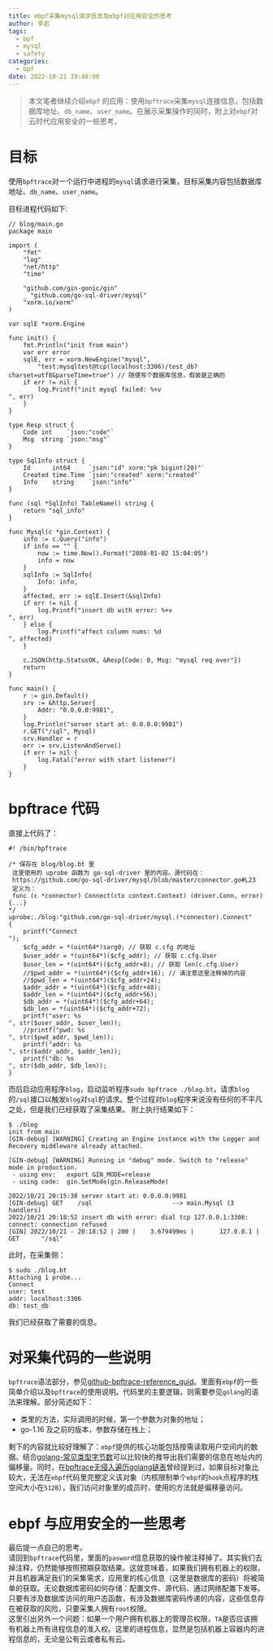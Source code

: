 ```yaml
---
title: ebpf采集mysql请求信息及ebpf对应用安全的思考
author: 李岩
tags:
  - bpf
  - mysql
  - safety
categories:
  - bpf
date: 2022-10-21 19:48:00
---
```

> 本文笔者继续介绍`ebpf` 的应用：使用`bpftrace`采集`mysql`连接信息，包括数据库地址、`db_name`、`user_name`。在展示采集操作的同时，附上对`ebpf`对云时代应用安全的一些思考。
# 目标
使用`bpftrace`对一个运行中进程的`mysql`请求进行采集，目标采集内容包括数据库地址、`db_name`、`user_name`。
<!--more-->
目标进程代码如下:

```
// blog/main.go
package main

import (
	"fmt"
	"log"
	"net/http"
	"time"

	"github.com/gin-gonic/gin"
	_ "github.com/go-sql-driver/mysql"
	"xorm.io/xorm"
)

var sqlE *xorm.Engine

func init() {
	fmt.Println("init from main")
	var err error
	sqlE, err = xorm.NewEngine("mysql",
		"test:mysqltest@tcp(localhost:3306)/test_db?charset=utf8&parseTime=true") // 随便写个数据库信息，假装是正确的
	if err != nil {
		log.Printf("init mysql failed: %+v
", err)
	}
}

type Resp struct {
	Code int    `json:"code"`
	Msg  string `json:"msg"`
}

type SqlInfo struct {
	Id      int64     `json:"id" xorm:"pk bigint(20)"`
	Created time.Time `json:"created" xorm:"created"`
	Info    string    `json:"info"`
}

func (sql *SqlInfo) TableName() string {
	return "sql_info"
}

func Mysql(c *gin.Context) {
	info := c.Query("info")
	if info == "" {
		now := time.Now().Format("2008-01-02 15:04:05")
		info = now
	}
	sqlInfo := SqlInfo{
		Info: info,
	}
	affected, err := sqlE.Insert(&sqlInfo)
	if err != nil {
		log.Printf("insert db with error: %+v
", err)
	} else {
		log.Printf("affect column nums: %d
", affected)
	}

	c.JSON(http.StatusOK, &Resp{Code: 0, Msg: "mysql req over"})
	return
}

func main() {
	r := gin.Default()
	srv := &http.Server{
		Addr: "0.0.0.0:9981",
	}
	log.Println("server start at: 0.0.0.0:9981")
	r.GET("/sql", Mysql)
	srv.Handler = r
	err := srv.ListenAndServe()
	if err != nil {
		log.Fatal("error with start listener")
	}
}
```

# bpftrace 代码
直接上代码了：

```
#! /bin/bpftrace

/* 保存在 blog/blog.bt 里
 这里使用的 uprobe 函数为 go-sql-driver 里的内容。源代码在：
 https://github.com/go-sql-driver/mysql/blob/master/connector.go#L23
 定义为：
 func (c *connector) Connect(ctx context.Context) (driver.Conn, error) {...}
*/
uprobe:./blog:"github.com/go-sql-driver/mysql.(*connector).Connect"
{
    printf("Connect
");
    $cfg_addr = *(uint64*)sarg0; // 获取 c.cfg 的地址
    $user_addr = *(uint64*)($cfg_addr); // 获取 c.cfg.User
    $user_len = *(uint64*)($cfg_addr+8); // 获取 len(c.cfg.User)
    //$pwd_addr = *(uint64*)($cfg_addr+16); // 请注意这里注释掉的内容
    //$pwd_len = *(uint64*)($cfg_addr+24);
    $addr_addr = *(uint64*)($cfg_addr+48);
    $addr_len = *(uint64*)($cfg_addr+56);
    $db_addr = *(uint64*)($cfg_addr+64);
    $db_len = *(uint64*)($cfg_addr+72);
    printf("user: %s
", str($user_addr, $user_len));
    //printf("pwd: %s
", str($pwd_addr, $pwd_len));
    printf("addr: %s
", str($addr_addr, $addr_len));
    printf("db: %s
", str($db_addr, $db_len));
}

```
而后启动应用程序`blog`，启动监听程序`sudo bpftrace ./blog.bt`，请求`blog`的`/sql`接口以触发`blog`对`sql`的请求。整个过程对`blog`程序来说没有任何的不平凡之处，但是我们已经获取了采集结果。
附上执行结果如下：
```
$ ./blog
init from main
[GIN-debug] [WARNING] Creating an Engine instance with the Logger and Recovery middleware already attached.

[GIN-debug] [WARNING] Running in "debug" mode. Switch to "release" mode in production.
 - using env:	export GIN_MODE=release
 - using code:	gin.SetMode(gin.ReleaseMode)

2022/10/21 20:15:38 server start at: 0.0.0.0:9981
[GIN-debug] GET    /sql                      --> main.Mysql (3 handlers)
2022/10/21 20:18:52 insert db with error: dial tcp 127.0.0.1:3306: connect: connection refused
[GIN] 2022/10/21 - 20:18:52 | 200 |    3.679499ms |       127.0.0.1 | GET      "/sql"
```
此时，在采集侧：
```
$ sudo ./blog.bt
Attaching 1 probe...
Connect
user: test
addr: localhost:3306
db: test_db
```
我们已经获取了需要的信息。
# 对采集代码的一些说明
`bpftrace`语法部分，参见[github-bpftrace-reference_guid](https://github.com/iovisor/bpftrace/blob/master/docs/reference_guide.md)。里面有`ebpf`的一些简单介绍以及`bpftrace`的使用说明。代码里的主要逻辑，则需要参见`golang`的语法来理解。部分简述如下：
* 类里的方法，实际调用的时候，第一个参数为对象的地址；
* go-1.16 及之前的版本，参数存储在栈上；

剩下的内容就比较好理解了：`ebpf`提供的核心功能包括按需读取用户空间内的数据。结合[golang-常见类型字节数](https://liyan-ah.github.io/2022/06/06/golang-%E5%B8%B8%E8%A7%81%E7%B1%BB%E5%9E%8B%E5%AD%97%E8%8A%82%E6%95%B0/#more)可以比较快的推导出我们需要的信息在地址内的偏移量。同时，在[bpftrace无侵入遍历golang链表](https://liyan-ah.github.io/2022/07/22/bpfTrace-%E8%BF%BD%E8%B8%AA-uprobe/#more)曾经提到过，如果目标对象比较大，无法在`ebpf`代码里完整定义该对象（内核限制单个`ebpf`的`hook`点程序的栈空间大小在`512B`），我们访问对象里的成员时，使用的方法就是偏移量访问。
# ebpf 与应用安全的一些思考
最后提一点自己的思考。  
请回到`bpftrace`代码里，里面的`pasword`信息获取的操作被注释掉了。其实我们去掉注释，仍然能够按照预期获取结果。这就意味着，如果我们拥有机器上的权限，并且机器满足我们的采集需求，应用里的核心信息（这里是数据库的密码）将被简单的获取。无论数据库密码如何存储：配置文件、源代码、通过网络配置下发等。只要有涉及数据库访问的用户态函数，有涉及数据库密码传递的内容，这些信息存在被获取的风险，只要采集人拥有`root`权限。  
这里引出另外一个问题：如果一个用户拥有机器上的管理员权限，`TA`是否应该拥有机器上所有进程信息的准入权。这里的进程信息，显然是包括机器上容器内的进程信息的，无论是公有云或者私有云。
